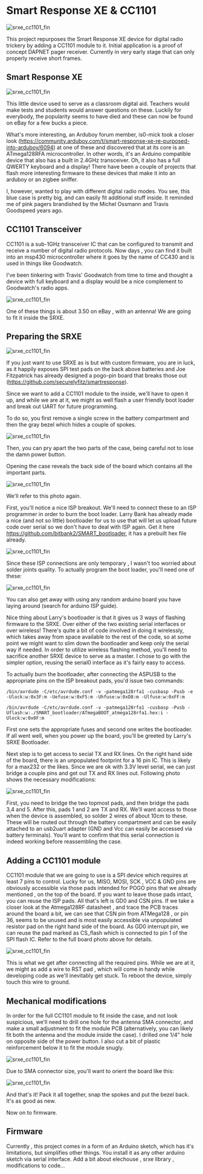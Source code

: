 # Smart Response XE & CC1101 

![srxe_cc1101_fin](photos/srxe_cc1101_fin.png)

This project repurposes the Smart Response XE device for digital radio trickery by adding a CC1101 module to it. 
Initial application is a proof of concept DAPNET pager receiver. Currently in very early stage that can only properly receive short frames.


## Smart Response XE 

![srxe_cc1101_fin](photos/srxe_orig.png)


This little device used to serve as a classroom digital aid. Teachers would make tests and students would answer questions on these. Luckily for everybody, the popularity seems to have died and these can now be found on eBay for a few bucks a piece. 

What's more interesting, an Arduboy forum member, is0-mick took a closer look (https://community.arduboy.com/t/smart-response-xe-re-purposed-into-arduboy/6094) at one of these and discovered that at its core is an ATmega128RFA microcontroller. In other words, it's an Arduino compatible device that also has a built in 2.4GHz transceiver. Oh, it also has a full QWERTY keyboard and a display! 
There have been a couple of projects that flash more interesting firmware to these devices that make it into an arduboy or an zigbee sniffer. 

I, however, wanted to play with different digital radio modes. You see, this blue case is pretty big, and can easily fit additional stuff inside. It reminded me of pink pagers brandished by the Michel Ossmann and Travis Goodspeed years ago. 


## CC1101 Transceiver 

CC1101 is a sub-1GHz transceiver IC that can be configured to transmit and receive a number of digital radio protocols. Now days , you can find it built into an msp430 microcontroller where it goes by the name of CC430 and is used in things like Goodwatch. 

I've been tinkering with Travis' Goodwatch from time to time and thought a device with full keyboard and a display would be a nice complement to Goodwatch's radio apps. 

![srxe_cc1101_fin](photos/cc1101_module.png)

One of these things is about 3.50 on eBay , with an antenna! We are going to fit it inside the SRXE. 

## Preparing the SRXE

![srxe_cc1101_fin](photos/battery_side.png)

If you just want to use SRXE as is but with custom firmware, you are in luck, as it happily exposes SPI test pads on the back above batteries and Joe Fitzpatrick has already designed a pogo-pin board that breaks those out (https://github.com/securelyfitz/smartresponse). 

Since we want to add a CC1101 module to the inside, we'll have to open it up, and while we are at it, we might as well flash a user friendly boot loader and break out UART for future programming. 

To do so, you first remove a single screw in the battery compartment and then the gray bezel which hides a couple of spokes.

![srxe_cc1101_fin](photos/bezel_off.png)


Then, you can pry apart the two parts of the case, being careful not to lose the damn power button. 

Opening the case reveals the back side of the board which contains all the important parts. 

![srxe_cc1101_fin](photos/board_annot.png)

We'll refer to this photo again.

First, you'll notice a nice ISP breakout. We'll need to connect these to an ISP programmer in order to burn the boot loader. Larry Bank has already made a nice (and not so little) bootloader for us to use that will let us upload future code over serial so we don't have to deal with ISP again. Get it here https://github.com/bitbank2/SMART_bootloader, it has a prebuilt hex file already. 

![srxe_cc1101_fin](photos/isp_header.png)

Since these ISP connections are only temporary , I wasn't too worried about solder joints quality. To actually program the boot loader, you'll need one of these:

![srxe_cc1101_fin](photos/asp_usb.png)

You can also get away with using any random arduino board you have laying around (search for arduino ISP guide).

Nice thing about Larry's bootloader  is that it gives us 3 ways of flashing firmware to the SRXE. Over either of the two existing serial interfaces or over wireless! There's quite a bit of code involved in doing it wirelessly, which takes away from space available to the rest of the code, so at some point we might want to slim down the bootloader and keep only the serial way if needed. In order to utilize wireless flashing method, you'll need to sacrifice another SRXE device to serve as a master. I chose to go with the simpler option, reusing the serial0 interface as it's fairly easy to access. 

To actually burn the bootloader, after connecting the ASPUSB to the appropriate pins on the ISP breakout pads, you'd issue two commands:
```
/bin/avrdude -C/etc/avrdude.conf -v -patmega128rfa1 -cusbasp -Pusb -e -Ulock:w:0x3F:m -Uefuse:w:0xF5:m -Uhfuse:w:0xD8:m -Ulfuse:w:0xFF:m

/bin/avrdude -C/etc/avrdude.conf -v -patmega128rfa1 -cusbasp -Pusb -Uflash:w:./SMART_bootloader/ATmegaBOOT_atmega128rfa1.hex:i -Ulock:w:0x0F:m
```
First one sets the appropriate fuses and second one writes the bootloader. If all went well, when you power up the board, you'll be greeted by Larry's SRXE Bootloader.


Next step is to get access to secial TX and RX lines. On the right hand side of the board, there is an unpopulated footprint for a 16 pin IC. This is likely for a max232 or the likes. Since we are ok with 3.3V level serial, we can just bridge a couple pins and get out TX and RX lines out. Following photo shows the necessary modifications:

![srxe_cc1101_fin](photos/uart.png)

First, you need to bridge the two topmost pads, and then bridge the pads 3,4 and 5. After this, pads 1 and 2 are TX and RX. We'll want access to those when the device is assembled, so solder 2 wires of about 10cm to these. These will be routed out through the battery compartment and can be easily attached to an usb2uart adapter (GND and Vcc can easily be accessed via battery terminals). 
You'll want to confirm that this serial connection is indeed working before reassembling the case.

## Adding a CC1101 module


CC1101 module that we are going to use is a SPI device which requires at least 7 pins to control. Lucky for us, MISO, MOSI, SCK , VCC & GND pins are obviously accessible via those pads intended for POGO pins that we already mentioned , on the top of the board. If you want to leave those pads intact, you can reuse the ISP pads. All that's left is GD0 and CSN pins. If we take a closer look at the Atmega128RF datasheet , and trace the PCB traces around the board a bit, we can see that CSN pin from ATMega128 , or pin 36, seems to be unused and is most easily accessible via unpopulated resistor pad on the right hand side of the board. As GD0 interrupt pin, we can reuse the pad marked as CS_flash which is connected to pin 1 of the SPI flash IC. Refer to the full board photo above for details. 

![srxe_cc1101_fin](photos/cc1101_added.png)

This is what we get after connecting all the required pins. While we are at it, we might as add a wire to RST pad , which will come in handy while developing code as we'll inevitably get stuck. To reboot the device, simply touch this wire to ground. 


## Mechanical modifications

In order for the full CC1101 module to fit inside the case, and not look suspicious, we'll need to drill one hole for the antenna SMA connector, and make a small adjustment to fit the module PCB (alternatively, you can likely fit both the antenna and the module inside the case). I drilled one 1/4" hole on opposite side of the power button. I also cut a bit of plastic reinforcement below it to fit the module snugly. 

![srxe_cc1101_fin](photos/drill_hole.png)

Due to SMA connector size, you'll want to orient the board like this:

![srxe_cc1101_fin](photos/cc1101_fits.png)


And that's it! Pack it all together, snap the spokes and put the bezel back. It's as good as new.


Now on to firmware. 


## Firmware


Currently , this project comes in a form of an Arduino sketch, which has it's limitations, but simplifies other things. You install it as any other arduino sketch via serial interface. 
Add a bit about elechouse , srxe library , modifications to code...
